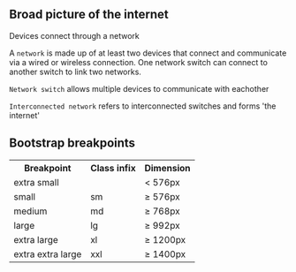 
## Broad picture of the internet

Devices connect through a network

A `network` is made up of at least two devices that connect and communicate via a wired or wireless connection. One network switch can connect to another switch to link two networks.

`Network switch` allows multiple devices to communicate with eachother

`Interconnected network` refers to interconnected switches and forms 'the internet'

## Bootstrap breakpoints
<table>
    <tr>
        <th>Breakpoint</th>
        <th>Class infix</th>
        <th>Dimension</th>
    </tr>
    <tr>
        <td>
        extra small
        </td>
        <td>
        </td>
        <td>< 576px
        </td>
    </tr>
    <tr>
        <td>
        small
        </td>
        <td>sm
        </td>
        <td>&#8805 576px
        </td>
    </tr>
    <tr>
        <td>
        medium
        </td>
        <td>md
        </td>
        <td>&#8805 768px
        </td>
    </tr>
    <tr>
        <td>
        large
        </td>
        <td>lg
        </td>
        <td>&#8805 992px
        </td>
    </tr>
    <tr>
        <td>
        extra large
        </td>
        <td>xl
        </td>
        <td>&#8805 1200px
        </td>
    </tr>
    <tr>
        <td>
        extra extra large
        </td>
        <td>xxl
        </td>
        <td>&#8805 1400px
        </td>
    </tr>
</table>




